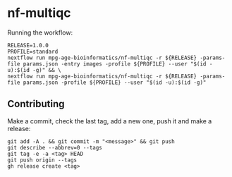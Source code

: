 # nf-multiqc

Running the workflow:
```
RELEASE=1.0.0
PROFILE=standard
nextflow run mpg-age-bioinformatics/nf-multiqc -r ${RELEASE} -params-file params.json -entry images -profile ${PROFILE} --user "$(id -u):$(id -g)" && \
nextflow run mpg-age-bioinformatics/nf-multiqc -r ${RELEASE} -params-file params.json -profile ${PROFILE} --user "$(id -u):$(id -g)"
```

## Contributing

Make a commit, check the last tag, add a new one, push it and make a release:
```
git add -A . && git commit -m "<message>" && git push
git describe --abbrev=0 --tags
git tag -e -a <tag> HEAD
git push origin --tags
gh release create <tag> 
```